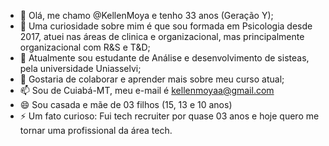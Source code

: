 - 👋 Olá, me chamo @KellenMoya e tenho 33 anos (Geração Y);
- 👀 Uma curiosidade sobre mim é que sou formada em Psicologia desde 2017, atuei nas áreas de clinica e organizacional, mas principalmente organizacional com R&S e T&D;
- 🌱 Atualmente sou estudante de Análise e desenvolvimento de sisteas, pela universidade Uniasselvi;
- 💞️ Gostaria de colaborar e aprender mais sobre meu curso atual;
- 📫 Sou de Cuiabá-MT, meu e-mail é kellenmoyaa@gmail.com
- 😄 Sou casada e mãe de 03 filhos (15, 13 e 10 anos)
- ⚡ Um fato curioso: Fui tech recruiter por quase 03 anos e hoje quero me tornar uma profissional da área tech.

<!---
KellenMoya/KellenMoya is a ✨ special ✨ repository because its `README.md` (this file) appears on your GitHub profile.
You can click the Preview link to take a look at your changes.
--->

